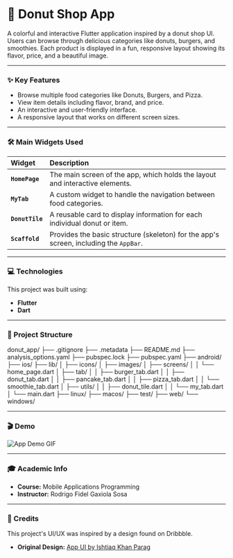 # 🍩 Donut Shop App

A colorful and interactive Flutter application inspired by a donut shop UI. Users can browse through delicious categories like donuts, burgers, and smoothies. Each product is displayed in a fun, responsive layout showing its flavor, price, and a beautiful image.

---

### ✨ Key Features

- Browse multiple food categories like Donuts, Burgers, and Pizza.
- View item details including flavor, brand, and price.
- An interactive and user-friendly interface.
- A responsive layout that works on different screen sizes.

---

### 🛠️ Main Widgets Used

| Widget | Description |
| :--- | :--- |
| **`HomePage`** | The main screen of the app, which holds the layout and interactive elements. |
| **`MyTab`** | A custom widget to handle the navigation between food categories. |
| **`DonutTile`** | A reusable card to display information for each individual donut or item. |
| **`Scaffold`** | Provides the basic structure (skeleton) for the app's screen, including the `AppBar`.|

---

### 💻 Technologies

This project was built using:
- **Flutter**
- **Dart**
  
---

### 📂 Project Structure

donut_app/
├── .gitignore
├── .metadata
├── README.md
├── analysis_options.yaml
├── pubspec.lock
├── pubspec.yaml
├── android/
├── ios/
├── lib/
│ ├── icons/
│ ├── images/
│ ├── screens/
│ │ └── home_page.dart
│ ├── tab/
│ │ ├── burger_tab.dart
│ │ ├── donut_tab.dart
│ │ ├── pancake_tab.dart
│ │ ├── pizza_tab.dart
│ │ └── smoothie_tab.dart
│ ├── utils/
│ │ ├── donut_tile.dart
│ │ └── my_tab.dart
│ └── main.dart
├── linux/
├── macos/
├── test/
├── web/
└── windows/

---

### 🎬 Demo

![App Demo GIF](/assets/demo.gif)

---

### 🎓 Academic Info

- **Course:** Mobile Applications Programming
- **Instructor:** Rodrigo Fidel Gaxiola Sosa

---

### 🎨 Credits

This project's UI/UX was inspired by a design found on Dribbble.

- **Original Design:** [App UI by Ishtiaq Khan Parag](https://dribbble.com/shots/19649140-App-UI)
